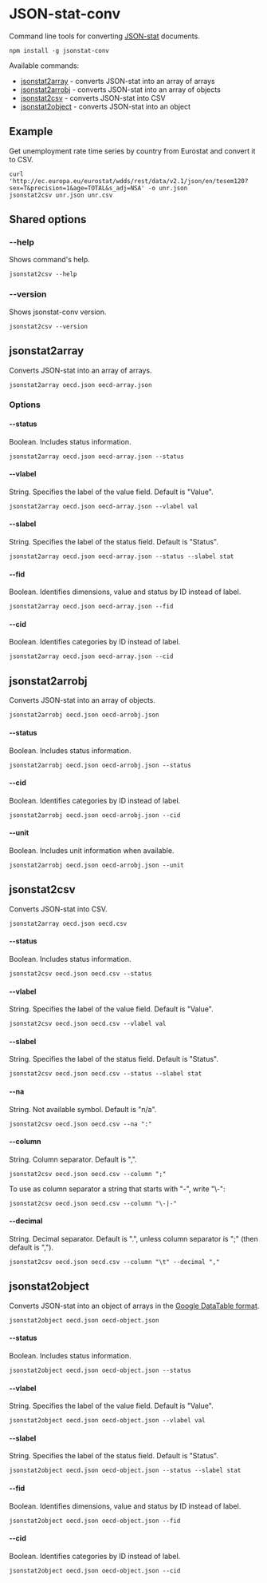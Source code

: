 # JSON-stat-conv

Command line tools for converting [JSON-stat](https://json-stat.org) documents.

```
npm install -g jsonstat-conv
```

Available commands:

* [jsonstat2array](#jsonstat2array) - converts JSON-stat into an array of arrays
* [jsonstat2arrobj](#jsonstat2arrobj) - converts JSON-stat into an array of objects
* [jsonstat2csv](#jsonstat2csv) - converts JSON-stat into CSV
* [jsonstat2object](#jsonstat2object) - converts JSON-stat into an object

## Example

Get unemployment rate time series by country from Eurostat and convert it to CSV.

```
curl 'http://ec.europa.eu/eurostat/wdds/rest/data/v2.1/json/en/tesem120?sex=T&precision=1&age=TOTAL&s_adj=NSA' -o unr.json
jsonstat2csv unr.json unr.csv
```

## Shared options

### --help

Shows command's help.

```
jsonstat2csv --help
```

### --version

Shows jsonstat-conv version.

```
jsonstat2csv --version
```

## jsonstat2array

Converts JSON-stat into an array of arrays.

```
jsonstat2array oecd.json oecd-array.json
```

### Options

#### --status

Boolean. Includes status information.

```
jsonstat2array oecd.json oecd-array.json --status
```

#### --vlabel

String. Specifies the label of the value field. Default is "Value".

```
jsonstat2array oecd.json oecd-array.json --vlabel val
```

#### --slabel

String. Specifies the label of the status field. Default is "Status".

```
jsonstat2array oecd.json oecd-array.json --status --slabel stat
```

#### --fid

Boolean. Identifies dimensions, value and status by ID instead of label.

```
jsonstat2array oecd.json oecd-array.json --fid
```

#### --cid

Boolean. Identifies categories by ID instead of label.

```
jsonstat2array oecd.json oecd-array.json --cid
```

## jsonstat2arrobj

Converts JSON-stat into an array of objects.

```
jsonstat2arrobj oecd.json oecd-arrobj.json
```

#### --status

Boolean. Includes status information.

```
jsonstat2arrobj oecd.json oecd-arrobj.json --status
```

#### --cid

Boolean. Identifies categories by ID instead of label.

```
jsonstat2arrobj oecd.json oecd-arrobj.json --cid
```

#### --unit

Boolean. Includes unit information when available.

```
jsonstat2arrobj oecd.json oecd-arrobj.json --unit
```

## jsonstat2csv

Converts JSON-stat into CSV.

```
jsonstat2array oecd.json oecd.csv
```

#### --status

Boolean. Includes status information.

```
jsonstat2csv oecd.json oecd.csv --status
```

#### --vlabel

String. Specifies the label of the value field. Default is "Value".

```
jsonstat2csv oecd.json oecd.csv --vlabel val
```

#### --slabel

String. Specifies the label of the status field. Default is "Status".

```
jsonstat2csv oecd.json oecd.csv --status --slabel stat
```

#### --na

String. Not available symbol. Default is "n/a".

```
jsonstat2csv oecd.json oecd.csv --na ":"
```

#### --column

String. Column separator. Default is ",".

```
jsonstat2csv oecd.json oecd.csv --column ";"
```

To use as column separator a string that starts with "-", write "\\-":

```
jsonstat2csv oecd.json oecd.csv --column "\-|-"
```

#### --decimal

String. Decimal separator. Default is ".", unless column separator is ";" (then default is ",").

```
jsonstat2csv oecd.json oecd.csv --column "\t" --decimal ","
```

## jsonstat2object

Converts JSON-stat into an object of arrays in the [Google DataTable format](https://developers.google.com/chart/interactive/docs/reference#dataparam).

```
jsonstat2object oecd.json oecd-object.json
```

#### --status

Boolean. Includes status information.

```
jsonstat2object oecd.json oecd-object.json --status
```

#### --vlabel

String. Specifies the label of the value field. Default is "Value".

```
jsonstat2object oecd.json oecd-object.json --vlabel val
```

#### --slabel

String. Specifies the label of the status field. Default is "Status".

```
jsonstat2object oecd.json oecd-object.json --status --slabel stat
```

#### --fid

Boolean. Identifies dimensions, value and status by ID instead of label.

```
jsonstat2object oecd.json oecd-object.json --fid
```

#### --cid

Boolean. Identifies categories by ID instead of label.

```
jsonstat2object oecd.json oecd-object.json --cid
```

